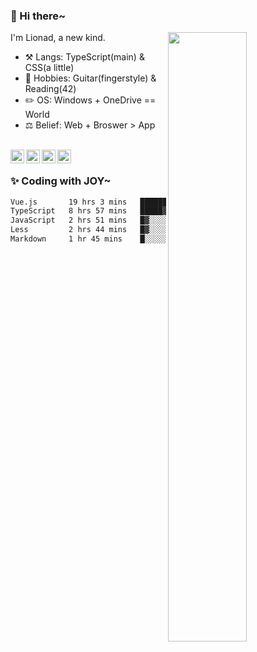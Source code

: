 ### 👋 Hi there~

[<img align="right" width="50%" src="https://github-readme-stats.vercel.app/api?username=Lionad-Morotar&show_icons=true">](https://metrics.lecoq.io/Lionad-Morotar?template=classic)

I'm Lionad, a new kind.

- ⚒️ Langs: TypeScript(main) & CSS(a little)
- 🎨 Hobbies: Guitar(fingerstyle) & Reading(42)
- ✏️ OS: Windows + OneDrive == World
- ⚖️ Belief: Web + Broswer > App

<br />

<a href="https://www.lionad.art">
  <img align="left" alt="lionad-art" width="22px" src="https://cdn.jsdelivr.net/npm/simple-icons@3.1.0/icons/wordpress.svg" />
</a>
<a href="#1806234223">
  <img align="left" alt="1806234223" width="22px" src="https://cdn.jsdelivr.net/npm/simple-icons@3.1.0/icons/tencentqq.svg" />
</a>
<a href="https://www.zhihu.com/people/Lionad">
  <img align="left" alt="132yse" width="22px" src="https://cdn.jsdelivr.net/npm/simple-icons@3.1.0/icons/zhihu.svg" />
</a>
<a href="https://github.com/Lionad-Morotar">
  <img align="left" alt="yisar" width="22px" src="https://cdn.jsdelivr.net/npm/simple-icons@3.1.0/icons/github.svg" />
</a>

<br />

### ✨ Coding with JOY~

<!--START_SECTION:waka-->

```txt
Vue.js       19 hrs 3 mins   ████████████░░░░░░░░░░░░░   47.46 %
TypeScript   8 hrs 57 mins   █████▓░░░░░░░░░░░░░░░░░░░   22.31 %
JavaScript   2 hrs 51 mins   █▓░░░░░░░░░░░░░░░░░░░░░░░   07.11 %
Less         2 hrs 44 mins   █▓░░░░░░░░░░░░░░░░░░░░░░░   06.82 %
Markdown     1 hr 45 mins    █░░░░░░░░░░░░░░░░░░░░░░░░   04.36 %
```

<!--END_SECTION:waka-->
